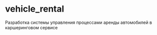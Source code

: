 # vehicle_rental
Разработка системы управления процессами аренды автомобилей в каршеринговом сервисе
